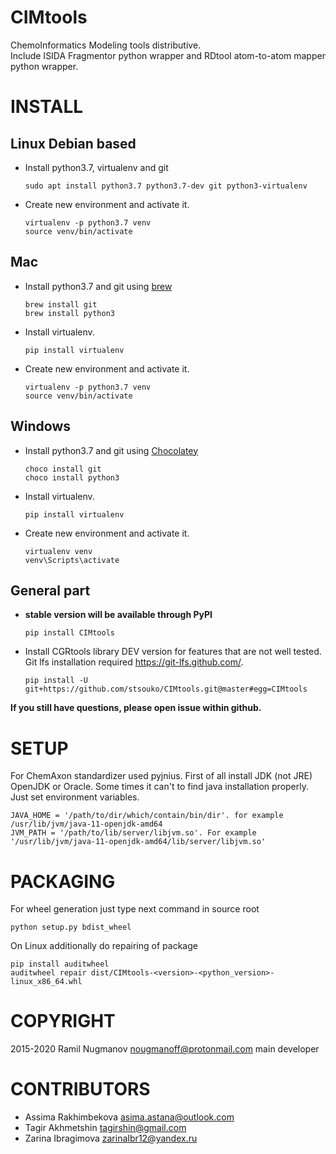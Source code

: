 CIMtools
=========
ChemoInformatics Modeling tools distributive.  
Include ISIDA Fragmentor python wrapper and RDtool atom-to-atom mapper python wrapper.


INSTALL
=======

Linux Debian based
------------------

* Install python3.7, virtualenv and git

    ```
    sudo apt install python3.7 python3.7-dev git python3-virtualenv
    ```
    
* Create new environment and activate it.

    ```
    virtualenv -p python3.7 venv
    source venv/bin/activate
    ```

Mac
---
* Install python3.7 and git using [brew](<https://brew.sh>)

    ```
    brew install git
    brew install python3
    ```
    
* Install virtualenv.

    ```
    pip install virtualenv
    ```

* Create new environment and activate it.

    ```
    virtualenv -p python3.7 venv
    source venv/bin/activate
    ```
    
Windows
-------

* Install python3.7 and git using [Chocolatey](<https://chocolatey.org/>)

    ```
    choco install git
    choco install python3
    ```
    
* Install virtualenv.

    ```
    pip install virtualenv
    ```

* Create new environment and activate it.

    ```
    virtualenv venv
    venv\Scripts\activate
    ```

General part
------------

* **stable version will be available through PyPI**

    ```
    pip install CIMtools
    ```    

* Install CGRtools library DEV version for features that are not well tested. Git lfs installation required https://git-lfs.github.com/.

    ```
    pip install -U git+https://github.com/stsouko/CIMtools.git@master#egg=CIMtools
    ```

**If you still have questions, please open issue within github.**

SETUP
=====

For ChemAxon standardizer used pyjnius. First of all install JDK (not JRE) OpenJDK or Oracle.
Some times it can't to find java installation properly. Just set environment variables. 

    JAVA_HOME = '/path/to/dir/which/contain/bin/dir'. for example /usr/lib/jvm/java-11-openjdk-amd64
    JVM_PATH = '/path/to/lib/server/libjvm.so'. For example '/usr/lib/jvm/java-11-openjdk-amd64/lib/server/libjvm.so' 

PACKAGING
=========

For wheel generation just type next command in source root

    python setup.py bdist_wheel

On Linux additionally do repairing of package

    pip install auditwheel
    auditwheel repair dist/CIMtools-<version>-<python_version>-linux_x86_64.whl

COPYRIGHT
=========

2015-2020 Ramil Nugmanov <nougmanoff@protonmail.com> main developer   

CONTRIBUTORS
============

* Assima Rakhimbekova <asima.astana@outlook.com>
* Tagir Akhmetshin <tagirshin@gmail.com>
* Zarina Ibragimova <zarinaIbr12@yandex.ru>
